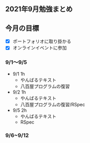 ## 2021年9月勉強まとめ

## 今月の目標

- [x] ポートフォリオに取り掛かる
- [x] オンラインイベントに参加

### 9/1〜9/5

- 9/1 1h
  - やんばるテキスト
  - 八百屋プログラムの復習
- 9/2 1h
  - やんばるテキスト
  - 八百屋プログラムの復習/RSpec
- 9/5 2h
  - やんばるテキスト
  - RSpec

### 9/6~9/12
